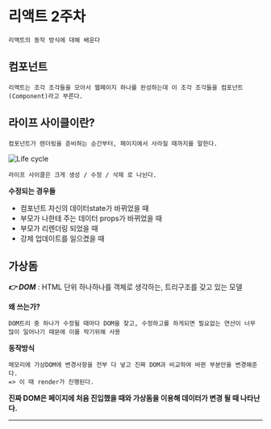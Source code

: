 # 리액트 2주차
```
리액트의 동작 방식에 대해 배운다
```
## 컴포넌트



```
리액트는 조각 조각들을 모아서 웹페이지 하나를 완성하는데 이 조각 조각들을 컴포넌트(Component)라고 부른다.
```

## 라이프 사이클이란?
```
컴포넌트가 렌더링을 준비하는 순간부터, 페이지에서 사라질 때까지를 말한다.
```

![Life cycle](https://images.velog.io/images/2_juzzang/post/6aa5d7a2-03a3-44d4-847e-321fef79e092/%EB%9D%BC%EC%9D%B4%ED%94%84%20%EC%82%AC%EC%9D%B4%ED%81%B4.PNG)

```
라이프 사이클은 크게 생성 / 수정 / 삭제 로 나뉜다.
```

**수정되는 경우들**
- 컴포넌트 자신의 데이터state가 바뀌었을 때
- 부모가 나한테 주는 데이터 props가 바뀌었을 때
- 부모가 리렌더링 되었을 때
- 강제 업데이트를 일으켰을 때 

## 가상돔

***👉 DOM*** : HTML 단위 하나하나를 객체로 생각하는, 트리구조를 갖고 있는 모델

**왜 쓰는가?**

```
DOM트리 중 하나가 수정될 때마다 DOM을 찾고, 수정하고를 하게되면 필요없는 연산이 너무 많이 일어나기 때문에 이를 막기위해 사용
```

**동작방식**
```
메모리에 가상DOM에 변경사항을 전부 다 넣고 진짜 DOM과 비교하여 바뀐 부분만을 변경해준다. 
=> 이 때 render가 진행된다.
```

**진짜 DOM은 페이지에 처음 진입했을 때와 가상돔을 이용해 데이터가 변경 될 때 나타난다.**


---  
